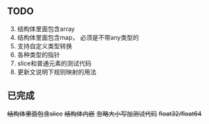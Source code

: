 ## TODO
3. 结构体里面包含array
4. 结构体里面包含map， 必须是不带any类型的
5. 支持自定义类型转换
6. 各种类型的指针
8. slice和普通元素的测试代码 
9. 更新文说明下规则映射的用法

## 已完成
~~结构体里面包含slice~~
~~结构体内嵌~~
~~忽略大小写加测试代码~~
~~float32/float64~~